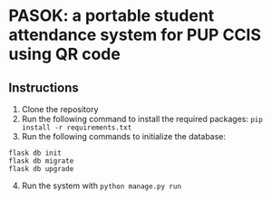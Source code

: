 # PASOK: a portable student attendance system for PUP CCIS using QR code

## Instructions
1. Clone the repository
2. Run the following command to install the required packages:
```pip install -r requirements.txt```
3. Run the following commands to initialize the database:
```
flask db init
flask db migrate
flask db upgrade
```
4. Run the system with
```python manage.py run```